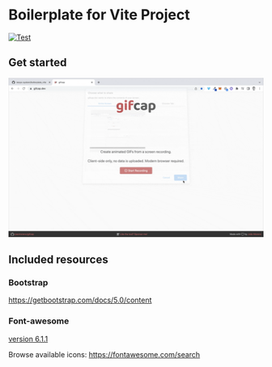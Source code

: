# Boilerplate for Vite Project

[![Test](https://github.com/nexys-system/boilerplate_vite/actions/workflows/test.yml/badge.svg)](https://github.com/nexys-system/boilerplate_vite/actions/workflows/test.yml)

## Get started

![get started](./recording.gif)


## Included resources

### Bootstrap

https://getbootstrap.com/docs/5.0/content

### Font-awesome

[version 6.1.1](https://cdnjs.com/libraries/font-awesome)

Browse available icons: https://fontawesome.com/search
